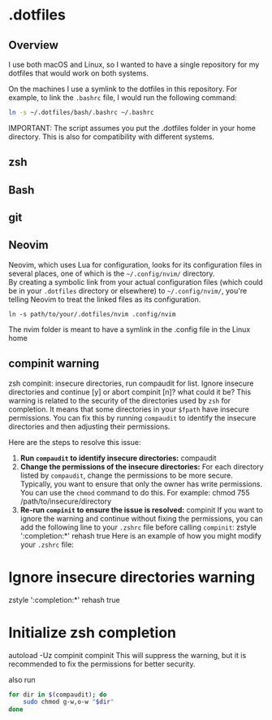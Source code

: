 # .dotfiles

## Overview

I use both macOS and Linux, so I wanted to have a single repository for my dotfiles that would work on both systems.  

On the machines I use a symlink to the dotfiles in this repository.  For example, to link the `.bashrc` file, I would run the following command:

```bash
ln -s ~/.dotfiles/bash/.bashrc ~/.bashrc 
```

IMPORTANT: The script assumes you put the .dotfiles folder in your home directory. This is also for compatibility with different systems.

## zsh

## Bash

## git


## Neovim
Neovim, which uses Lua for configuration, looks for its configuration files in several places, one of which is the `~/.config/nvim/` directory.   
By creating a symbolic link from your actual configuration files (which could be in your `.dotfiles` directory or elsewhere) to `~/.config/nvim/`, you're telling Neovim to treat the linked files as its configuration.  
```
ln -s path/to/your/.dotfiles/nvim .config/nvim
```


The nvim folder is meant to have a symlink in the .config file in the Linux home

## compinit warning
zsh compinit: insecure directories, run compaudit for list. Ignore insecure directories and continue [y] or abort compinit [n]? what could it be?
This warning is related to the security of the directories used by `zsh` for completion. It means that some directories in your `$fpath` have insecure permissions. You can fix this by running `compaudit` to identify the insecure directories and then adjusting their permissions.

Here are the steps to resolve this issue:

1. **Run `compaudit` to identify insecure directories:**
      compaudit
2. **Change the permissions of the insecure directories:**
   For each directory listed by `compaudit`, change the permissions to be more secure. Typically, you want to ensure that only the owner has write permissions. You can use the `chmod` command to do this. For example:
      chmod 755 /path/to/insecure/directory
3. **Re-run `compinit` to ensure the issue is resolved:**
      compinit
If you want to ignore the warning and continue without fixing the permissions, you can add the following line to your `.zshrc` file before calling `compinit`:
zstyle ':completion:*' rehash true
Here is an example of how you might modify your `.zshrc` file:
# Ignore insecure directories warning
zstyle ':completion:*' rehash true

# Initialize zsh completion
autoload -Uz compinit
compinit
This will suppress the warning, but it is recommended to fix the permissions for better security.

also run
```bash
for dir in $(compaudit); do
    sudo chmod g-w,o-w "$dir"
done
```